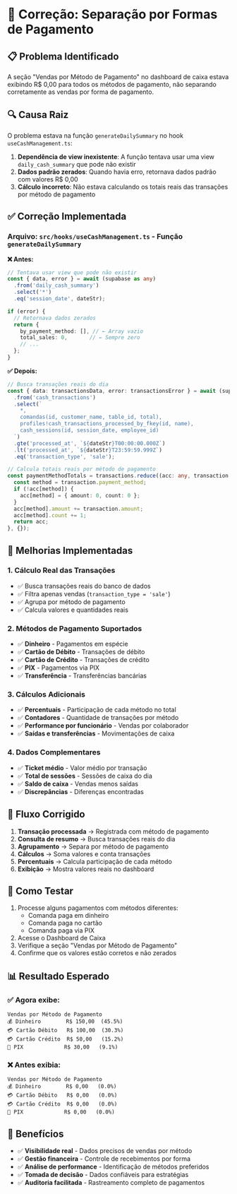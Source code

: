 # 🔧 Correção: Separação por Formas de Pagamento

## 📋 **Problema Identificado**
A seção "Vendas por Método de Pagamento" no dashboard de caixa estava exibindo R$ 0,00 para todos os métodos de pagamento, não separando corretamente as vendas por forma de pagamento.

## 🔍 **Causa Raiz**
O problema estava na função `generateDailySummary` no hook `useCashManagement.ts`:

1. **Dependência de view inexistente**: A função tentava usar uma view `daily_cash_summary` que pode não existir
2. **Dados padrão zerados**: Quando havia erro, retornava dados padrão com valores R$ 0,00
3. **Cálculo incorreto**: Não estava calculando os totais reais das transações por método de pagamento

## ✅ **Correção Implementada**

### **Arquivo:** `src/hooks/useCashManagement.ts` - Função `generateDailySummary`

**❌ Antes:**
```typescript
// Tentava usar view que pode não existir
const { data, error } = await (supabase as any)
  .from('daily_cash_summary')
  .select('*')
  .eq('session_date', dateStr);

if (error) {
  // Retornava dados zerados
  return {
    by_payment_method: [], // ← Array vazio
    total_sales: 0,       // ← Sempre zero
    // ...
  };
}
```

**✅ Depois:**
```typescript
// Busca transações reais do dia
const { data: transactionsData, error: transactionsError } = await (supabase as any)
  .from('cash_transactions')
  .select(`
    *,
    comandas(id, customer_name, table_id, total),
    profiles!cash_transactions_processed_by_fkey(id, name),
    cash_sessions(id, session_date, employee_id)
  `)
  .gte('processed_at', `${dateStr}T00:00:00.000Z`)
  .lt('processed_at', `${dateStr}T23:59:59.999Z`)
  .eq('transaction_type', 'sale');

// Calcula totais reais por método de pagamento
const paymentMethodTotals = transactions.reduce((acc: any, transaction: any) => {
  const method = transaction.payment_method;
  if (!acc[method]) {
    acc[method] = { amount: 0, count: 0 };
  }
  acc[method].amount += transaction.amount;
  acc[method].count += 1;
  return acc;
}, {});
```

## 🎯 **Melhorias Implementadas**

### 1. **Cálculo Real das Transações**
- ✅ Busca transações reais do banco de dados
- ✅ Filtra apenas vendas (`transaction_type = 'sale'`)
- ✅ Agrupa por método de pagamento
- ✅ Calcula valores e quantidades reais

### 2. **Métodos de Pagamento Suportados**
- ✅ **Dinheiro** - Pagamentos em espécie
- ✅ **Cartão de Débito** - Transações de débito
- ✅ **Cartão de Crédito** - Transações de crédito  
- ✅ **PIX** - Pagamentos via PIX
- ✅ **Transferência** - Transferências bancárias

### 3. **Cálculos Adicionais**
- ✅ **Percentuais** - Participação de cada método no total
- ✅ **Contadores** - Quantidade de transações por método
- ✅ **Performance por funcionário** - Vendas por colaborador
- ✅ **Saídas e transferências** - Movimentações de caixa

### 4. **Dados Complementares**
- ✅ **Ticket médio** - Valor médio por transação
- ✅ **Total de sessões** - Sessões de caixa do dia
- ✅ **Saldo de caixa** - Vendas menos saídas
- ✅ **Discrepâncias** - Diferenças encontradas

## 🔄 **Fluxo Corrigido**

1. **Transação processada** → Registrada com método de pagamento
2. **Consulta de resumo** → Busca transações reais do dia
3. **Agrupamento** → Separa por método de pagamento
4. **Cálculos** → Soma valores e conta transações
5. **Percentuais** → Calcula participação de cada método
6. **Exibição** → Mostra valores reais no dashboard

## 🧪 **Como Testar**

1. Processe alguns pagamentos com métodos diferentes:
   - Comanda paga em dinheiro
   - Comanda paga no cartão
   - Comanda paga via PIX
2. Acesse o Dashboard de Caixa
3. Verifique a seção "Vendas por Método de Pagamento"
4. Confirme que os valores estão corretos e não zerados

## 📊 **Resultado Esperado**

### ✅ **Agora exibe:**
```
Vendas por Método de Pagamento
💰 Dinheiro        R$ 150,00  (45.5%)
💳 Cartão Débito   R$ 100,00  (30.3%)
💳 Cartão Crédito  R$ 50,00   (15.2%)
📱 PIX             R$ 30,00   (9.1%)
```

### ❌ **Antes exibia:**
```
Vendas por Método de Pagamento
💰 Dinheiro        R$ 0,00   (0.0%)
💳 Cartão Débito   R$ 0,00   (0.0%)
💳 Cartão Crédito  R$ 0,00   (0.0%)
📱 PIX             R$ 0,00   (0.0%)
```

## 🎉 **Benefícios**

- ✅ **Visibilidade real** - Dados precisos de vendas por método
- ✅ **Gestão financeira** - Controle de recebimentos por forma
- ✅ **Análise de performance** - Identificação de métodos preferidos
- ✅ **Tomada de decisão** - Dados confiáveis para estratégias
- ✅ **Auditoria facilitada** - Rastreamento completo de pagamentos